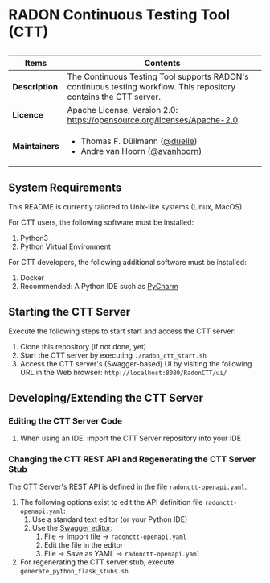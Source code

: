 # RADON Continuous Testing Tool (CTT)

## 

| Items | Contents | 
| --- | --- |
| **Description** | The Continuous Testing Tool supports RADON's continuous testing workflow. This repository contains the CTT server.  |
| **Licence**| Apache License, Version 2.0: https://opensource.org/licenses/Apache-2.0 |
| **Maintainers**| <ul><li>Thomas F. Düllmann ([@duelle](https://github.com/duelle)) </li><li>Andre van Hoorn ([@avanhoorn](https://github.com/avanhoorn)) </li></ul> |

## System Requirements

This README is currently tailored to Unix-like systems (Linux, MacOS). 

For CTT users, the following software must be installed: 

1. Python3
1. Python Virtual Environment

For CTT developers, the following additional software must be installed: 
1. Docker 
1. Recommended: A Python IDE such as [PyCharm](https://www.jetbrains.com/pycharm/) 

## Starting the CTT Server

Execute the following steps to start start and access the CTT server:

1. Clone this repository (if not done, yet)
1. Start the CTT server by executing  `./radon_ctt_start.sh`
1. Access the CTT server's (Swagger-based) UI by visiting the following URL in the Web browser: `http://localhost:8080/RadonCTT/ui/`

## Developing/Extending the CTT Server

### Editing the CTT Server Code

1. When using an IDE: import the CTT Server repository into your IDE

### Changing the CTT REST API and Regenerating the CTT Server Stub

The CTT Server's REST API is defined in the file `radonctt-openapi.yaml`.   

1. The following options exist to edit the API definition file `radonctt-openapi.yaml`: 
   1. Use a standard text editor (or your Python IDE)    
   1. Use the [Swagger editor](https://editor.swagger.io/): 
      1. File -> Import file -> `radonctt-openapi.yaml`
      1. Edit the file in the editor
      1. File -> Save as YAML -> `radonctt-openapi.yaml`
1. For regenerating the CTT server stub, execute `generate_python_flask_stubs.sh` 



